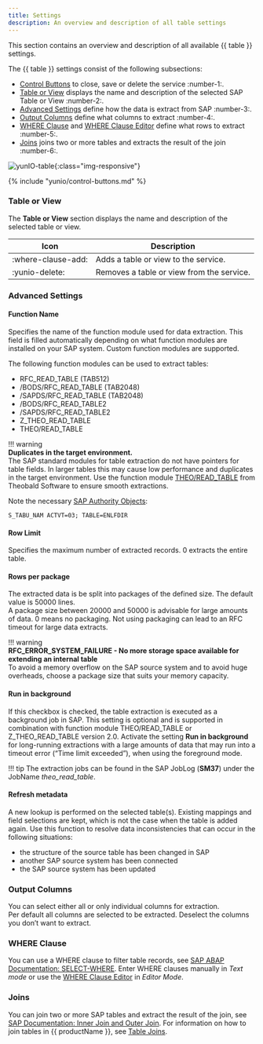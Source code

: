```yaml
---
title: Settings
description: An overview and description of all table settings
---
```


This section contains an overview and description of all available {{ table }} settings.

The {{ table }} settings consist of the following subsections:
- [Control Buttons](#control-buttons) to close, save or delete the service :number-1:.
- [Table or View](#table-or-view) displays the name and description of the selected SAP Table or View :number-2:.
- [Advanced Settings](#advanced-settings) define how the data is extract from SAP :number-3:.
- [Output Columns](#output-columns) define what columns to extract :number-4:.
- [WHERE Clause](#where-clause) and [WHERE Clause Editor](#where-clause) define what rows to extract :number-5:.
- [Joins](#joins) joins two or more tables and extracts the result of the join :number-6:.

![yunIO-table](../../assets/images/yunio/table-settings.png){:class="img-responsive"}


{% include "yunio/control-buttons.md" %}

### Table or View

The **Table or View** section displays the name and description of the selected table or view.<br>

| Icon | Description| 
|--------|--------|
| :where-clause-add: | Adds a table or view to the service. |
| :yunio-delete: | Removes a table or view from the service. |

### Advanced Settings

#### Function Name
Specifies the name of the function module used for data extraction. This field is filled automatically depending on what function modules are installed on your SAP system.
Custom function modules are supported.

The following function modules can be used to extract tables:

- RFC_READ_TABLE (TAB512)
- /BODS/RFC_READ_TABLE (TAB2048)
- /SAPDS/RFC_READ_TABLE (TAB2048)
- /BODS/RFC_READ_TABLE2
- /SAPDS/RFC_READ_TABLE2
- Z_THEO_READ_TABLE
- THEO/READ_TABLE

!!! warning   
	**Duplicates in the target environment.**<br>
    The SAP standard modules for table extraction do not have pointers for table fields.
    In larger tables this may cause low performance and duplicates in the target environment.
    Use the function module [THEO/READ_TABLE](../setup-in-sap/custom-function-module-for-table-extraction.md/#installation-of-theoread_table) from Theobald Software to ensure smooth extractions.

Note the necessary [SAP Authority Objects](../setup-in-sap/sap-authority-objects.md/#table):

```
S_TABU_NAM ACTVT=03; TABLE=ENLFDIR
```

#### Row Limit
Specifies the maximum number of extracted records. 0 extracts the entire table.

#### Rows per package
The extracted data is be split into packages of the defined size. The default value is 50000 lines.<br>
A package size between 20000 and 50000 is advisable for large amounts of data. 0 means no packaging. 
Not using packaging can lead to an RFC timeout for large data extracts.

!!! warning   
	**RFC_ERROR_SYSTEM_FAILURE - No more storage space available for extending an internal table**<br>
    To avoid a memory overflow on the SAP source system and to avoid huge overheads, choose a package size that suits your memory capacity.

#### Run in background
If this checkbox is checked, the table extraction is executed as a background job in SAP. 
This setting is optional and is supported in combination with function module THEO/READ_TABLE or Z_THEO_READ_TABLE version 2.0. 
Activate the setting **Run in background** for long-running extractions with a large amounts of data that may run into a timeout error (“Time limit exceeded”), when using the foreground mode.

!!! tip
    The extraction jobs can be found in the SAP JobLog (**SM37**) under the JobName *theo_read_table*.

#### Refresh metadata
A new lookup is performed on the selected table(s). 
Existing mappings and field selections are kept, which is not the case when the table is added again.
Use this function to resolve data inconsistencies that can occur in the following situations:

- the structure of the source table has been changed in SAP
- another SAP source system has been connected
- the SAP source system has been updated

### Output Columns

You can select either all or only individual columns for extraction. <br>
Per default all columns are selected to be extracted. 
Deselect the columns you don’t want to extract.

### WHERE Clause
You can use a WHERE clause to filter table records, see [SAP ABAP Documentation: SELECT-WHERE](https://help.sap.com/doc/abapdocu_750_index_htm/7.50/en-us/abapwhere.htm).
Enter WHERE clauses manually in *Text mode* or use the [WHERE Clause Editor](where-clause.md/#where-clause-editor) in *Editor Mode*.<br>

### Joins
You can join two or more SAP tables and extract the result of the join, see [SAP Documentation: Inner Join and Outer Join](https://help.sap.com/doc/saphelp_nwpi71/7.1/en-US/cf/21ec77446011d189700000e8322d00/content.htm?no_cache=true). 
For information on how to join tables in {{ productName }}, see [Table Joins](table-join.md).

